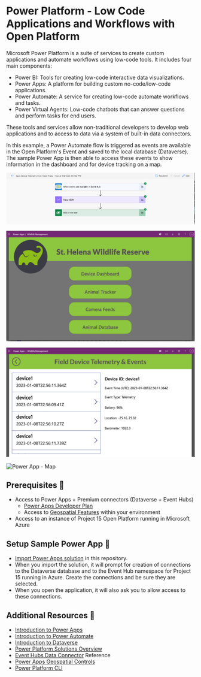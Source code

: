 # Power Platform - Low Code Applications and Workflows with Open Platform

Microsoft Power Platform is a suite of services to create custom applications and automate workflows using low-code tools. It includes four main components:

* Power BI: Tools for creating low-code interactive data visualizations.
* Power Apps: A platform for building custom no-code/low-code applications.
* Power Automate: A service for creating low-code automate workflows and tasks.
* Power Virtual Agents: Low-code chatbots that can answer questions and perform tasks for end users.

These tools and services allow non-traditional developers to develop web applications and to access to data via a system of built-in data connectors.

In this example, a Power Automate flow is triggered as events are available in the Open Platform's Event and saved to the local database (Dataverse). The sample Power App is then able to access these events to show information in the dashboard and for device tracking on a map.

![Power Automate Flow](media/PowerAutomate-EventsFlow.png)

![Power App - Menu](media/PowerApp-Menu.png)

![Power App - Dashboard](media/PowerApp-DeviceTelemetry.png)

![Power App - Map](media/PowerApp-LocationTracking.png)

## Prerequisites 📝

 * Access to Power Apps + Premium  connectors (Dataverse + Event Hubs)
    * [Power Apps Developer Plan](https://powerapps.microsoft.com/en-us/landing/developer-plan/)
    * Access to [Geospatial Features](https://learn.microsoft.com/en-us/power-apps/maker/canvas-apps/geospatial-overview#enable-geospatial-features-for-the-environment) within your environment
 * Access to an instance of Project 15 Open Platform running in Microsoft Azure

## Setup Sample Power App 🔧

* [Import Power Apps solution](https://docs.microsoft.com/en-us/powerapps/maker/data-platform/import-update-export-solutions) in this repository.
* When you import the solution, it will prompt for creation of connections to the Dataverse database and to the Event Hub namespace for Project 15 running in Azure. Create the connections and be sure they are selected.
* When you open the application, it will also ask you to allow access to these connections.

## Additional Resources 🎁

* [Introduction to Power Apps](https://learn.microsoft.com/en-us/training/modules/introduction-power-platform/)
* [Introduction to Power Automate](https://powerapps.microsoft.com/en-us/power-apps-and-azure/)
* [Introduction to Dataverse](https://learn.microsoft.com/en-us/training/modules/introduction-common-data-service/)
* [Power Platform Solutions Overview](https://learn.microsoft.com/en-us/power-apps/maker/data-platform/solutions-overview)
* [Event Hubs Data Connector](https://learn.microsoft.com/en-us/connectors/eventhubs/) Reference
* [Power Apps Geospatial Controls](https://learn.microsoft.com/en-us/power-apps/maker/canvas-apps/geospatial-overview)
* [Power Platform CLI](https://learn.microsoft.com/en-us/power-platform/developer/cli/introduction)